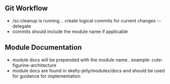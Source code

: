 ## Git Workflow
- /sc:cleanup is running… create logical commits for current changes --delegate
- commits should include the module name if applicable

## Module Documentation
- module docs will be prepended with the module name.. example:            cute-figurine-architecture
- module docs are found in skelly-jelly/modules/docs and should be used for guidance for implementation